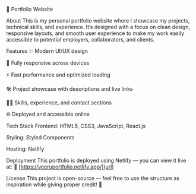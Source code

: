 🌟 Portfolio Website

About
This is my personal portfolio website where I showcase my projects, technical skills, and experience.
It’s designed with a focus on clean design, responsive layouts, and smooth user experience to make my work easily accessible to potential employers, collaborators, and clients.

Features
✨ Modern UI/UX design

📱 Fully responsive across devices

⚡ Fast performance and optimized loading

🛠️ Project showcase with descriptions and live links

👨‍💻 Skills, experience, and contact sections

🌐 Deployed and accessible online

Tech Stack
Frontend:  HTML5, CSS3, JavaScript, React.js

Styling:  Styled Components

Hosting:  Netlify

Deployment
This portfolio is deployed using Netlify  — you can view it live at:
🔗 [https://veeruportfolio.netlify.app/](url)

License
This project is open-source — feel free to use the structure as inspiration while giving proper credit! 🎨

